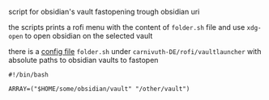 script for obsidian's vault fastopening trough obsidian uri

the scripts prints a rofi menu with the content of `folder.sh` file and use `xdg-open`  to open obsidian on the selected vault 

there is a [config file](ARRAY_DATA_FILE.md) `folder.sh` under `carnivuth-DE/rofi/vaultlauncher` with absolute paths to obsidian vaults to fastopen

```
#!/bin/bash

ARRAY=("$HOME/some/obsidian/vault" "/other/vault")
```